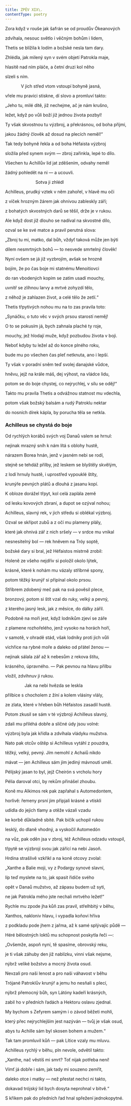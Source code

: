 ```yaml
---
title: ZPĚV XIX\.
contentType: poetry
---
```


<section>

Zora když v rouše jak šafrán se od proudův Ókeanových

</section>

<section>

zdvíhala, nesouc světlo i věčným bohům i lidem,

</section>

<section>

Thetis se blížila k lodím a božské nesla tam dary.

</section>

<section>

Zhlédla, jak milený syn v svém objetí Patrokla maje,

</section>

<section>

hlasitě nad ním pláče, a četní druzi kol něho

</section>

<section>

slzeli s ním.

</section>

<section>

             V jich střed vtom vstoupí bohyně jasná,

</section>

<section>

vřele mu pravici stiskne, dí slovo a promluví takto:

„Jeho tu, milé dítě, již nechejme, ač je nám krušno,

</section>

<section>

ležet, když po vůli boží již jednou života pozbyl!

</section>

<section>

Ty však skvostnou tu výzbroj, a překrásnou, od boha přijmi,

</section>

<section>

jakou žádný člověk až dosud na plecích neměl!“

Tak tedy bohyně řekla a od boha Héfaista výzbroj

</section>

<section>

složila před synem svým — zbroj zařinkla, lepé to dílo.

Všechen tu Achillův lid jat zděšením, odvahy neměl

</section>

<section>

žádný pohledět na ni — a ucouvli.

</section>

<section>

                         Sotva ji zhlédl

</section>

<section>

Achilleus, prudký vztek v něm zahořel, v hlavě mu oči

</section>

<section>

z víček hrozným žárem jak ohnivou zableskly září;

</section>

<section>

z bohatých skvostných darů se těšil, drže je v rukou.

Ale když dost již dlouho se nadíval na skvostné dílo,

</section>

<section>

ozval se ke své matce a pravil perutná slova:

„Zbroj tu mi, matko, dal bůh, vždyť taková může jen býti

</section>

<section>

dílem nesmrtných bohů — to nesvede smrtelný člověk!

Nyní ovšem se já již vyzbrojím, avšak se hrozně

</section>

<section>

bojím, že po čas boje mi statnému Menoitiovci

</section>

<section>

do ran vbodených kopím se zatím usadí mouchy,

</section>

<section>

uvnitř se zlíhnou larvy a mrtvé zohyzdí tělo,

</section>

<section>

z něhož je zahlazen život, a celé tělo že zetlí.“

Thetis třpytivých nohou mu na to zas pravila toto:

</section>

<section>

„Synáčku, o tuto věc v svých prsou starostí neměj!

</section>

<section>

O to se pokusím já, bych zahnala plaché ty roje,

</section>

<section>

mouchy, jež hlodají muže, když pozbudou života v boji.

</section>

<section>

Neboť kdyby tu ležel až do konce plného roku,

</section>

<section>

bude mu po všechen čas pleť netknuta, ano i lepší.

Ty však v poradní sněm teď svolej danajské vůdce,

</section>

<section>

hněvu, jejž na krále máš, dej výhost, na vládce lidu,

</section>

<section>

potom se do boje chystej, co nejrychlej, v sílu se oděj!“

Takto mu pravila Thetis a odvážnou statnost mu vdechla,

</section>

<section>

potom však božský balsám a rudý Patroklu nektar

</section>

<section>

do nosních dírek kápla, by porucha těla se netkla.

### Achilleus se chystá do boje

</section>

<section>

Od rychlých korábů svých voj Danaů valem se hrnul:

</section>

<section>

nejinak mrazný sníh k nám lítá s oblohy hustě,

</section>

<section>

nárazem Borea hnán, jenž v jasném nebi se rodí,

</section>

<section>

stejně se tehdáž přilby, jež leskem se blyštěly skvělým,

</section>

<section>

z lodí hrnuly hustě, i uprostřed vypouklé štíty,

</section>

<section>

krunýře pevných plátů a dlouhá z jasanu kopí.

K obloze dorážel třpyt, kol celá zaplála země

</section>

<section>

od lesku kovových zbraní, a dupot se ozýval nohou;

</section>

<section>

Achilleus, slavný rek, v jich středu si oblékal výzbroj.

Ozval se skřípot zubů a z očí mu plameny plály,

</section>

<section>

které jak ohnivá zář z nich sršely — v srdce mu vnikal

</section>

<section>

nesnesitelný bol — rek hněvem na Tróy soptě,

</section>

<section>

božské dary si bral, jež Héfaistos mistrně zrobil:

Holeně ze všeho nejdřív si položil okolo lýtek,

</section>

<section>

krásné, které k nohám mu vázaly stříbrné spony,

</section>

<section>

potom těžký krunýř si připínal okolo prsou.

Stříbrem zdobený meč pak na svá pověsil plece,

</section>

<section>

bronzový, potom si štít vzal do ruky, velký a pevný,

</section>

<section>

z kterého jasný lesk, jak z měsíce, do dálky zářil.

Podobně na moři jest, když lodníkům zjeví se záře

</section>

<section>

z plamene rozhořelého, jenž vysoko na horách hoří,

</section>

<section>

v samotě, v ohradě stád, však lodníky proti jich vůli

</section>

<section>

vichřice na rybné moře a daleko od přátel ženou —

</section>

<section>

nejinak sálala zář až k nebesům z rekova štítu,

</section>

<section>

krásného, úpravného. — Pak pevnou na hlavu přilbu

</section>

<section>

vložil, zdvihnuv ji rukou.

</section>

<section>

                Jak na nebi hvězda se leskla

</section>

<section>

přilbice s chocholem z žíní a kolem vlásiny vlály,

</section>

<section>

ze zlata, které v hřeben bůh Héfaistos zasadil hustě.

Potom zkusil se sám v té výzbroji Achilleus slavný,

</section>

<section>

zdali mu přiléhá dobře a sličné údy jsou volné:

</section>

<section>

výzbroj byla jak křídla a zdvíhala vládyku mužstva.

Nato pak otcův oštěp si Achilleus vytáhl z pouzdra,

</section>

<section>

těžký, velký, pevný. Jím nemohl z Achaiů nikdo

</section>

<section>

mávat — jen Achilleus sám jím jediný mávnouti uměl.

</section>

<section>

Pélijský jasan to byl, jejž Cheirón s vrcholu hory

</section>

<section>

Pélia daroval otci, by rekům přinášel zhoubu.

Koně mu Alkimos rek pak zapřahal s Automedontem,

</section>

<section>

horlivě: řemeny prsní jim připjali krásné a vtiskli

</section>

<section>

udidla do jejich tlamy a otěže vázali vzadu

</section>

<section>

ke korbě důkladně sbité. Pak bičík uchopil rukou

</section>

<section>

lesklý, do dlaně vhodný, a vyskočil Automedón

</section>

<section>

na vůz, pak oděn jsa v zbroj, též Achilleus odzadu vstoupil,

</section>

<section>

třpytě se výzbrojí svou jak zářící na nebi Jasoň.

Hrdina strašlivě vzkřikl a na koně otcovy zvolal:

</section>

<section>

„Xanthe a Balie moji, vy z Podargy synové slavní,

</section>

<section>

líp teď myslete na to, jak spasit řidiče svého

</section>

<section>

opět v Danaů mužstvo, až zápasu budem už syti,

</section>

<section>

ne jak Patrokla mého jste nechali mrtvého ležet!“

Rychle mu zpode jha kůň zas pravil, střelhbitý v běhu,

</section>

<section>

Xanthos, nakloniv hlavu, i vypadla koňovi hříva

</section>

<section>

z podkladu pode jhem z jařma, až k samé splývajíc půdě —

</section>

<section>

Héré bělostných loktů mu schopnost poskytla řeči —:

„Ovšemže, aspoň nyní, tě spasíme, obrovský reku,

</section>

<section>

je ti však záhuby den již nablízku, vinni však nejsme,

</section>

<section>

nýbrž veliké božstvo a mocný života osud.

Nevzali pro naši lenost a pro naši váhavost v běhu

</section>

<section>

Trójané Patroklův krunýř a jemu ho nesňali s plecí,

</section>

<section>

nýbrž přemocný bůh, syn Látóny kadeří krásných,

</section>

<section>

zabil ho v předních řadách a Hektoru oslavu zjednal.

My bychom s Zefyrem samým i o závod běžeti mohli,

</section>

<section>

který přec nejrychlejším jest nazýván — tvůj je však osud,

</section>

<section>

abys tu Achille sám byl skosen bohem a mužem.“

Tak tam promluvil kůň — pak Lítice vzaly mu mluvu.

Achilleus rychlý v běhu, pln nevole, odvětil takto:

</section>

<section>

„Xanthe, nač věstíš mi smrt? Toť nijak potřeba není!

</section>

<section>

Vímť já dobře i sám, jak tady mi souzeno zemřít,

</section>

<section>

daleko otce i matky — než přestat nechci ni takto,

</section>

<section>

dokavad trójský lid bych dosyta neprohnal v bitvě.“

S křikem pak do předních řad hnal spřežení jednokopytné.

</section>
